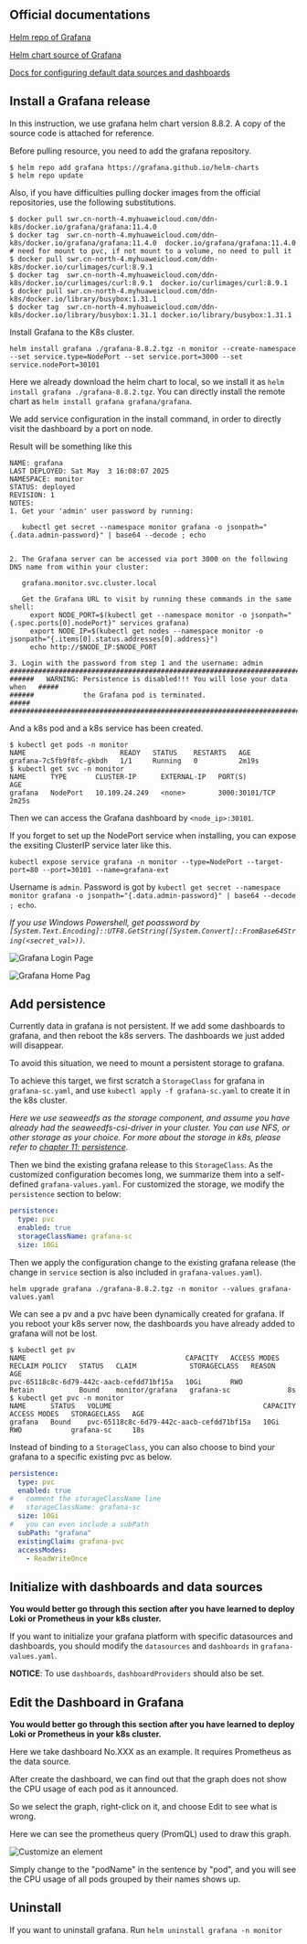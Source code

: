 ## Official documentations

[Helm repo of Grafana](https://artifacthub.io/packages/helm/grafana/grafana)

[Helm chart source of Grafana](https://github.com/grafana/helm-charts/tree/main/charts/grafana)

[Docs for configuring default data sources and dashboards](https://grafana.com/docs/grafana/latest/administration/provisioning/#datasources)

## Install a Grafana release

In this instruction, we use grafana helm chart version 8.8.2. A copy of the source code is attached for reference.

Before pulling resource, you need to add the grafana repository.

```shell
$ helm repo add grafana https://grafana.github.io/helm-charts 
$ helm repo update
```

Also, if you have difficulties pulling docker images from the official repositories, use the following substitutions.

```shell
$ docker pull swr.cn-north-4.myhuaweicloud.com/ddn-k8s/docker.io/grafana/grafana:11.4.0
$ docker tag  swr.cn-north-4.myhuaweicloud.com/ddn-k8s/docker.io/grafana/grafana:11.4.0  docker.io/grafana/grafana:11.4.0
# need for mount to pvc, if not mount to a volume, no need to pull it
$ docker pull swr.cn-north-4.myhuaweicloud.com/ddn-k8s/docker.io/curlimages/curl:8.9.1
$ docker tag  swr.cn-north-4.myhuaweicloud.com/ddn-k8s/docker.io/curlimages/curl:8.9.1  docker.io/curlimages/curl:8.9.1
$ docker pull swr.cn-north-4.myhuaweicloud.com/ddn-k8s/docker.io/library/busybox:1.31.1
$ docker tag  swr.cn-north-4.myhuaweicloud.com/ddn-k8s/docker.io/library/busybox:1.31.1 docker.io/library/busybox:1.31.1
```

Install Grafana to the K8s cluster.

```shell
helm install grafana ./grafana-8.8.2.tgz -n monitor --create-namespace --set service.type=NodePort --set service.port=3000 --set service.nodePort=30101
```

Here we already download the helm chart to local, so we install it as `helm install grafana ./grafana-8.8.2.tgz`. You can directly install the remote chart as `helm install grafana grafana/grafana`.

We add service configuration in the install command, in order to directly visit the dashboard by a port on node.

Result will be something like this 

```shell
NAME: grafana
LAST DEPLOYED: Sat May  3 16:08:07 2025
NAMESPACE: monitor
STATUS: deployed
REVISION: 1
NOTES:
1. Get your 'admin' user password by running:

   kubectl get secret --namespace monitor grafana -o jsonpath="{.data.admin-password}" | base64 --decode ; echo


2. The Grafana server can be accessed via port 3000 on the following DNS name from within your cluster:

   grafana.monitor.svc.cluster.local

   Get the Grafana URL to visit by running these commands in the same shell:
     export NODE_PORT=$(kubectl get --namespace monitor -o jsonpath="{.spec.ports[0].nodePort}" services grafana)
     export NODE_IP=$(kubectl get nodes --namespace monitor -o jsonpath="{.items[0].status.addresses[0].address}")
     echo http://$NODE_IP:$NODE_PORT

3. Login with the password from step 1 and the username: admin
#################################################################################
######   WARNING: Persistence is disabled!!! You will lose your data when   #####
######            the Grafana pod is terminated.                            #####
#################################################################################
```

And a k8s pod and a k8s service has been created.

```shell
$ kubectl get pods -n monitor
NAME                       READY   STATUS    RESTARTS   AGE
grafana-7c5fb9f8fc-gkbdh   1/1     Running   0          2m19s
$ kubectl get svc -n monitor
NAME      TYPE       CLUSTER-IP      EXTERNAL-IP   PORT(S)          AGE
grafana   NodePort   10.109.24.249   <none>        3000:30101/TCP   2m25s
```

Then we can access the Grafana dashboard by `<node_ip>:30101`.

If you forget to set up the NodePort service when installing, you can expose the exsiting ClusterIP service later like this.

```shell
kubectl expose service grafana -n monitor --type=NodePort --target-port=80 --port=30101 --name=grafana-ext
```

Username is `admin`. Password is got by `kubectl get secret --namespace monitor grafana -o jsonpath="{.data.admin-password}" | base64 --decode ; echo`.

*If you use Windows Powershell, get poassword by `[System.Text.Encoding]::UTF8.GetString([System.Convert]::FromBase64String(<secret_val>))`.*

![Grafana Login Page](https://github.com/user-attachments/assets/d8307bc4-15ef-482a-983b-9b731d84c4e3)

![Grafana Home Pag](https://github.com/user-attachments/assets/c02f3d67-5137-48b5-a6c9-00155a3f3828)

## Add persistence

Currently data in grafana is not persistent. If we add some dashboards to grafana, and then reboot the k8s servers. The dashboards we just added will disappear.

To avoid this situation, we need to mount a persistent storage to grafana.

To achieve this target, we first scratch a `StorageClass` for grafana in `grafana-sc.yaml`, and use `kubectl apply -f grafana-sc.yaml` to create it in the k8s cluster.

*Here we use seaweedfs as the storage component, and assume you have already had the seaweedfs-csi-driver in your cluster. You can use NFS, or other storage as your choice. For more about the storage in k8s, please refer to [chapter 11: persistence](https://github.com/lyudmilalala/k8s_learn/tree/master/chapter_11_persistence).*

Then we bind the existing grafana release to this `StorageClass`. As the customized configuration becomes long, we summarize them into a self-defined `grafana-values.yaml`. For customized the storage, we modify the `persistence` section to below:

```yaml
persistence:
  type: pvc
  enabled: true
  storageClassName: grafana-sc
  size: 10Gi
```

Then we apply the configuration change to the existing grafana release (the change in `service` section is also included in `grafana-values.yaml`).

```shell
helm upgrade grafana ./grafana-8.8.2.tgz -n monitor --values grafana-values.yaml
```

We can see a pv and a pvc have been dynamically created for grafana. If you reboot your k8s server now, the dashboards you have already added to grafana will not be lost.

```shell
$ kubectl get pv
NAME                                       CAPACITY   ACCESS MODES   RECLAIM POLICY   STATUS   CLAIM             STORAGECLASS   REASON   AGE
pvc-65118c8c-6d79-442c-aacb-cefdd71bf15a   10Gi       RWO            Retain           Bound    monitor/grafana   grafana-sc              8s
$ kubectl get pvc -n monitor
NAME      STATUS   VOLUME                                     CAPACITY   ACCESS MODES   STORAGECLASS   AGE
grafana   Bound    pvc-65118c8c-6d79-442c-aacb-cefdd71bf15a   10Gi       RWO            grafana-sc     18s
```

Instead of binding to a `StorageClass`, you can also choose to bind your grafana to a specific existing pvc as below.

```yaml
persistence:
  type: pvc
  enabled: true
#   comment the storageClassName line
#   storageClassName: grafana-sc
  size: 10Gi
#   you can even include a subPath
  subPath: "grafana"
  existingClaim: grafana-pvc
  accessModes:
    - ReadWriteOnce
```

## Initialize with dashboards and data sources

**You would better go through this section after you have learned to deploy Loki or Prometheus in your k8s cluster.**

If you want to initialize your grafana platform with specific datasources and dashboards, you should modify the `datasources` and `dashboards` in `grafana-values.yaml`.

**NOTICE**: To use  `dashboards`,  `dashboardProviders` should also be set.


## Edit the Dashboard in Grafana

**You would better go through this section after you have learned to deploy Loki or Prometheus in your k8s cluster.**

Here we take dashboard No.XXX as an example. It requires Prometheus as the data source. 

After create the dashboard, we can find out that the graph does not show the CPU usage of each pod as it announced. 

So we select the graph, right-click on it, and choose Edit to see what is wrong.

Here we can see the prometheus query (PromQL) used to draw this graph.

![Customize an element](https://github.com/user-attachments/assets/3243dfb8-c10a-4069-9352-cb11041f321c)

Simply change to the "podName" in the sentence by "pod", and you will see the CPU usage of all pods grouped by their names shows up.

## Uninstall

If you want to uninstall grafana. Run `helm uninstall grafana -n monitor`
